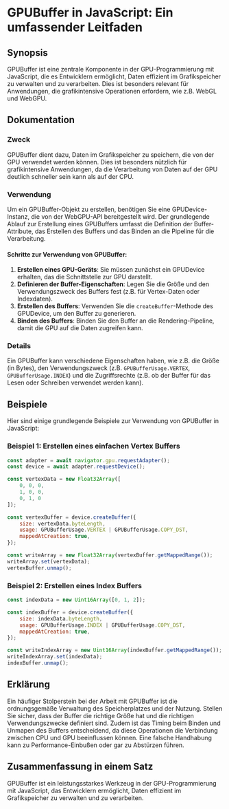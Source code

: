 <!--
Meta Description: # GPUBuffer in JavaScript: Ein umfassender Leitfaden ## Synopsis GPUBuffer ist eine zentrale Komponente in der GPU-Programmierung mit JavaScript, die ...
Meta Keywords: die, der, und, gpubuffer, gpu
-->

# GPUBuffer in JavaScript: Ein umfassender Leitfaden

## Synopsis
GPUBuffer ist eine zentrale Komponente in der GPU-Programmierung mit JavaScript, die es Entwicklern ermöglicht, Daten effizient im Grafikspeicher zu verwalten und zu verarbeiten. Dies ist besonders relevant für Anwendungen, die grafikintensive Operationen erfordern, wie z.B. WebGL und WebGPU.

## Dokumentation
### Zweck
GPUBuffer dient dazu, Daten im Grafikspeicher zu speichern, die von der GPU verwendet werden können. Dies ist besonders nützlich für grafikintensive Anwendungen, da die Verarbeitung von Daten auf der GPU deutlich schneller sein kann als auf der CPU.

### Verwendung
Um ein GPUBuffer-Objekt zu erstellen, benötigen Sie eine GPUDevice-Instanz, die von der WebGPU-API bereitgestellt wird. Der grundlegende Ablauf zur Erstellung eines GPUBuffers umfasst die Definition der Buffer-Attribute, das Erstellen des Buffers und das Binden an die Pipeline für die Verarbeitung.

#### Schritte zur Verwendung von GPUBuffer:
1. **Erstellen eines GPU-Geräts**: Sie müssen zunächst ein GPUDevice erhalten, das die Schnittstelle zur GPU darstellt.
2. **Definieren der Buffer-Eigenschaften**: Legen Sie die Größe und den Verwendungszweck des Buffers fest (z.B. für Vertex-Daten oder Indexdaten).
3. **Erstellen des Buffers**: Verwenden Sie die `createBuffer`-Methode des GPUDevice, um den Buffer zu generieren.
4. **Binden des Buffers**: Binden Sie den Buffer an die Rendering-Pipeline, damit die GPU auf die Daten zugreifen kann.

### Details
Ein GPUBuffer kann verschiedene Eigenschaften haben, wie z.B. die Größe (in Bytes), den Verwendungszweck (z.B. `GPUBufferUsage.VERTEX`, `GPUBufferUsage.INDEX`) und die Zugriffsrechte (z.B. ob der Buffer für das Lesen oder Schreiben verwendet werden kann).

## Beispiele
Hier sind einige grundlegende Beispiele zur Verwendung von GPUBuffer in JavaScript:

### Beispiel 1: Erstellen eines einfachen Vertex Buffers
```javascript
const adapter = await navigator.gpu.requestAdapter();
const device = await adapter.requestDevice();

const vertexData = new Float32Array([
    0, 0, 0,
    1, 0, 0,
    0, 1, 0
]);

const vertexBuffer = device.createBuffer({
    size: vertexData.byteLength,
    usage: GPUBufferUsage.VERTEX | GPUBufferUsage.COPY_DST,
    mappedAtCreation: true,
});

const writeArray = new Float32Array(vertexBuffer.getMappedRange());
writeArray.set(vertexData);
vertexBuffer.unmap();
```

### Beispiel 2: Erstellen eines Index Buffers
```javascript
const indexData = new Uint16Array([0, 1, 2]);

const indexBuffer = device.createBuffer({
    size: indexData.byteLength,
    usage: GPUBufferUsage.INDEX | GPUBufferUsage.COPY_DST,
    mappedAtCreation: true,
});

const writeIndexArray = new Uint16Array(indexBuffer.getMappedRange());
writeIndexArray.set(indexData);
indexBuffer.unmap();
```

## Erklärung
Ein häufiger Stolperstein bei der Arbeit mit GPUBuffer ist die ordnungsgemäße Verwaltung des Speicherplatzes und der Nutzung. Stellen Sie sicher, dass der Buffer die richtige Größe hat und die richtigen Verwendungszwecke definiert sind. Zudem ist das Timing beim Binden und Unmapen des Buffers entscheidend, da diese Operationen die Verbindung zwischen CPU und GPU beeinflussen können. Eine falsche Handhabung kann zu Performance-Einbußen oder gar zu Abstürzen führen.

## Zusammenfassung in einem Satz
GPUBuffer ist ein leistungsstarkes Werkzeug in der GPU-Programmierung mit JavaScript, das Entwicklern ermöglicht, Daten effizient im Grafikspeicher zu verwalten und zu verarbeiten.